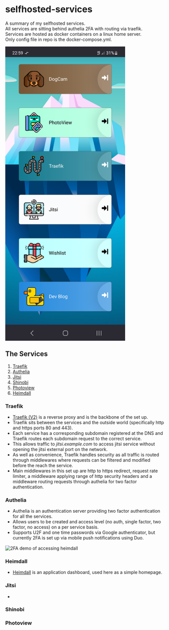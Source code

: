 # selfhosted-services
A summary of my selfhosted services.<br />
All services are sitting behind authelia 2FA with routing via traefik.<br />
Services are hosted as docker containers on a linux home server.<br />
Only config file in repo is the docker-compose.yml.<br />

<p align="Left">
<img align="center" src="/images/heimdallScreenshot.png" alt="Hosted services" width="380"><br \>
</p>

## The Services
1. [Traefik](#traefik)
2. [Authelia](#authelia)
3. [Jitsi](#jitsi)
4. [Shinobi](#shinobi)
5. [Photoview](#photoview)
6. [Heimdall](#heimdall)

### Traefik
- [Traefik (V2)](https://github.com/traefik/traefik) is a reverse proxy and is the backbone of the set up. <br />
- Traefik sits between the services and the outside world (specifically http and https ports 80 and 443).<br />
- Each service has a corresponding subdomain registered at the DNS and Traefik routes each subdomain request to the correct service.<br />
- This allows traffic to *jitsi.example.com* to access jitsi service without opening the jitsi external port on the network.<br />
- As well as convenience, Traefik handles security as all traffic is routed through middlewares where requests can be filtered and modified before the reach the service.<br />
- Main middlewares in this set up are http to https redirect, request rate limiter, a middleware applying range of http security headers and a middleware routing requests through authelia for two factor authentication.<br />

### Authelia
- Authelia is an authentication server providing two factor authentication for all the services.
- Allows users to be created and access level (no auth, single factor, two factor, no access) on a per service basis.
- Supports U2F and one time passwords via Google authenticator, but currently 2FA is set up via mobile push notifications using Duo.
<p align="Left">
<img align="center" src="/images/autheliaDemo.gif" alt="2FA demo of accessing heimdall" width="380"><br \>
</p>


### Heimdall
- [Heimdall](https://github.com/linuxserver/Heimdall) is an application dashboard, used here as a simple homepage.

### Jitsi
- 
### Shinobi
### Photoview
